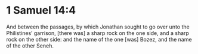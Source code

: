 # 1 Samuel 14:4

And between the passages, by which Jonathan sought to go over unto the Philistines’ garrison, [there was] a sharp rock on the one side, and a sharp rock on the other side: and the name of the one [was] Bozez, and the name of the other Seneh.